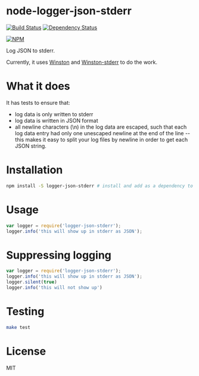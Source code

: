 # node-logger-json-stderr

[![Build Status](https://travis-ci.org/greglearns/node-logger-json-stderr.png?branch=master)](https://travis-ci.org/greglearns/node-logger-json-stderr) [![Dependency Status](https://david-dm.org/greglearns/node-logger-json-stderr.png)](https://david-dm.org/greglearns/node-logger-json-stderr)

[![NPM](https://nodei.co/npm/logger-json-stderr.png?downloads=true)](https://nodei.co/npm/logger-json-stderr/)

Log JSON to stderr.

Currently, it uses [Winston](https://github.com/flatiron/winston) and [Winston-stderr](https://github.com/greglearns/winston-stderr) to do the work.

# What it does

It has tests to ensure that:

* log data is only written to stderr
* log data is written in JSON format
* all newline characters (\n) in the log data are escaped, such that each log data entry had only one unescaped newline at the end of the line -- this makes it easy to split your log files by newline in order to get each JSON string.

# Installation

```bash
npm install -S logger-json-stderr # install and add as a dependency to your package.json
```

# Usage

```javascript
var logger = require('logger-json-stderr');
logger.info('this will show up in stderr as JSON');
```

# Suppressing logging

```javascript
var logger = require('logger-json-stderr');
logger.info('this will show up in stderr as JSON');
logger.silent(true)
logger.info('this will not show up')
```

# Testing

```bash
make test
```

# License

MIT

